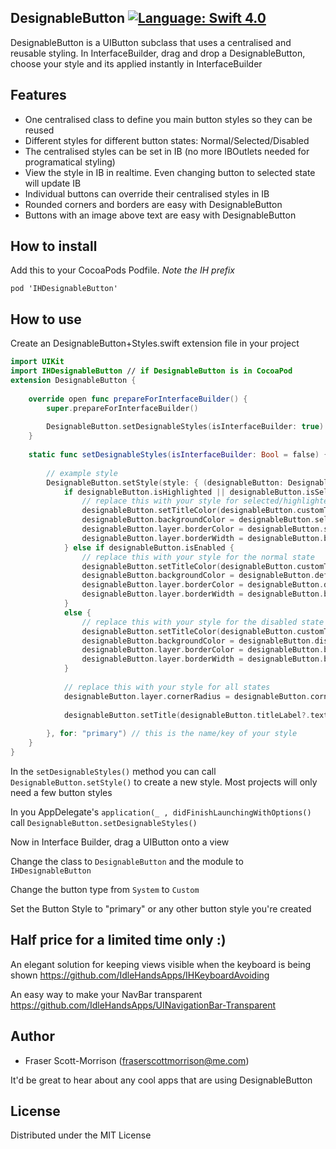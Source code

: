 DesignableButton [![Language: Swift 4.0](https://img.shields.io/badge/Swift-4.0-orange.svg)](https://swift.org)
------------------------------

DesignableButton is a UIButton subclass that uses a centralised and reusable styling. In InterfaceBuilder, drag and drop a DesignableButton, choose your style and its applied instantly in InterfaceBuilder

## Features

* One centralised class to define you main button styles so they can be reused
* Different styles for different button states: Normal/Selected/Disabled
* The centralised styles can be set in IB (no more IBOutlets needed for programatical styling)
* View the style in IB in realtime. Even changing button to selected state will update IB
* Individual buttons can override their centralised styles in IB
* Rounded corners and borders are easy with DesignableButton
* Buttons with an image above text are easy with DesignableButton

## How to install

Add this to your CocoaPods Podfile. *Note the IH prefix*
```
pod 'IHDesignableButton'
```

## How to use

Create an DesignableButton+Styles.swift extension file in your project
```swift
import UIKit
import IHDesignableButton // if DesignableButton is in CocoaPod
extension DesignableButton {
    
    override open func prepareForInterfaceBuilder() {
        super.prepareForInterfaceBuilder()
        
        DesignableButton.setDesignableStyles(isInterfaceBuilder: true)
    }
    
    static func setDesignableStyles(isInterfaceBuilder: Bool = false) {
        
        // example style
        DesignableButton.setStyle(style: { (designableButton: DesignableButton) -> Void in
            if designableButton.isHighlighted || designableButton.isSelected {
                // replace this with your style for selected/highlighted states
                designableButton.setTitleColor(designableButton.customTextColor ?? UIColor.white, for: UIControlState())
                designableButton.backgroundColor = designableButton.selectedColor ?? UIColor.red
                designableButton.layer.borderColor = designableButton.selectedColor?.cgColor ?? UIColor.red.cgColor
                designableButton.layer.borderWidth = designableButton.borderWidth ?? 0
            } else if designableButton.isEnabled {
                // replace this with your style for the normal state
                designableButton.setTitleColor(designableButton.customTextColor ?? UIColor.white, for: UIControlState())
                designableButton.backgroundColor = designableButton.defaultColor ?? UIColor.blue
                designableButton.layer.borderColor = designableButton.defaultColor?.cgColor ?? UIColor.blue.cgColor
                designableButton.layer.borderWidth = designableButton.borderWidth ?? 0
            }
            else {
                // replace this with your style for the disabled state
                designableButton.setTitleColor(designableButton.customTextColor ?? UIColor.lightGray, for: UIControlState())
                designableButton.backgroundColor = designableButton.disabledColor ?? UIColor.lightGray()
                designableButton.layer.borderColor = designableButton.borderColor?.cgColor ??  UIColor.gray.cgColor
                designableButton.layer.borderWidth = designableButton.borderWidth ?? 1
            }
            
            // replace this with your style for all states
            designableButton.layer.cornerRadius = designableButton.cornerRadius ?? 12
            
            designableButton.setTitle(designableButton.titleLabel?.text, for: .normal)
            
        }, for: "primary") // this is the name/key of your style
    }
}
```

In the ```setDesignableStyles()``` method you can call ```DesignableButton.setStyle()``` to create a new style. Most projects will only need a few button styles

In you AppDelegate's ```application(_ , didFinishLaunchingWithOptions()``` call ```DesignableButton.setDesignableStyles()```

Now in Interface Builder, drag a UIButton onto a view

Change the class to ```DesignableButton``` and the module to ```IHDesignableButton```

Change the button type from ```System``` to ```Custom```

Set the Button Style to "primary" or any other button style you're created


## Half price for a limited time only :)

An elegant solution for keeping views visible when the keyboard is being shown https://github.com/IdleHandsApps/IHKeyboardAvoiding

An easy way to make your NavBar transparent 
https://github.com/IdleHandsApps/UINavigationBar-Transparent

## Author

* Fraser Scott-Morrison (fraserscottmorrison@me.com)

It'd be great to hear about any cool apps that are using DesignableButton

## License 

Distributed under the MIT License
